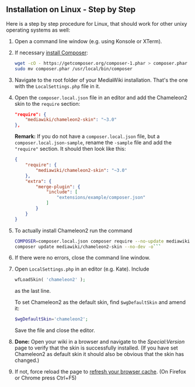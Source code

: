 ## Installation on Linux - Step by Step

Here is a step by step procedure for Linux, that should work for other unixy
operating systems as well:

1. Open a command line window (e.g. using Konsole or XTerm).
2. If necessary [install Composer][]:
    ``` sh
    wget -cO - https://getcomposer.org/composer-1.phar > composer.phar
    sudo mv composer.phar /usr/local/bin/composer
    ```
3. Navigate to the root folder of your MediaWiki installation. That's the one
   with the `LocalSettings.php` file in it.
4. Open the `composer.local.json` file in an editor and add the Chameleon2 skin
   to the `require` section:
   ``` json
   "require": {
       "mediawiki/chameleon2-skin": "~3.0"
   },
   ```
   
   **Remark:** If you do not have a `composer.local.json` file, but a
   `composer.local.json-sample`, rename the `-sample` file and add the
   `"require"` section. It should then look like this:
   ``` json
   {
       "require": {
           "mediawiki/chameleon2-skin": "~3.0"
       },
       "extra": {
           "merge-plugin": {
               "include": [
                   "extensions/example/composer.json"
               ]
           }
       }
   }
   ```
   
5. To actually install Chameleon2 run the command
   ```bash
   COMPOSER=composer.local.json composer require --no-update mediawiki/chameleon2-skin:~3.0
   composer update mediawiki/chameleon2-skin --no-dev -o```
6. If there were no errors, close the command line window.
7. Open `LocalSettings.php` in an editor (e.g. Kate). Include
   ```php
   wfLoadSkin( 'chameleon2' );
   ```
   as the last line.
   
   To set Chameleon2 as the default skin, find `$wgDefaultSkin` and amend it:
   ```php
   $wgDefaultSkin='chameleon2';
   ```

   Save the file and close the editor.

8. __Done:__ Open your wiki in a browser and navigate to the _Special:Version_
   page to verify that the skin is successfully installed. (If you have set
   Chameleon2 as default skin it should also be obvious that the skin has
   changed.)

9. If not, force reload the page to [refresh your browser cache][cache-refresh].
   (On Firefox or Chrome press Ctrl+F5)

[Install Composer]: https://getcomposer.org/doc/00-intro.md#installation-nix
[cache-refresh]: http://www.refreshyourcache.com/en/home/
